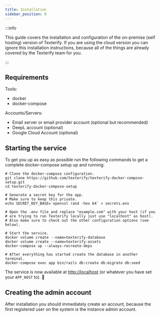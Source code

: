 ```yaml
---
title: Installation
sidebar_position: 0
---
```


:::info

This guide covers the installation and configuration of the on-premise (self hosting) version of Texterify. If you are using the cloud version you can ignore this installation instructions, because all of the things are already covered by the Texterify team for you.

:::

## Requirements

Tools:
- docker
- docker-compose

Accounts/Servers:
- Email server or email provider account (optional but recommended)
- DeepL account (optional)
- Google Cloud Account (optional)

## Starting the service

To get you up as easy as possible run the following commands to get a complete docker-compose setup up and running:

```shell
# Clone the docker-compose configuration.
git clone https://github.com/texterify/texterify-docker-compose-setup.git
cd texterify-docker-compose-setup

# Generate a secret key for the app.
# Make sure to keep this private.
echo SECRET_KEY_BASE=`openssl rand -hex 64` > secrets.env

# Open the .env file and replace "example.com" with your host (if you
# are trying to run Texterify locally just use "localhost" as host).
# Also make sure to check out the other configuration options (see below).

# Start the service.
docker volume create --name=texterify-database
docker volume create --name=texterify-assets
docker-compose up --always-recreate-deps

# After everything has started create the database in another terminal.
docker-compose exec app bin/rails db:create db:migrate db:seed
```

The service is now available at [http://localhost](http://localhost) (or whatever you have set your `APP_HOST` to). 🎉

## Creating the admin account

After installation you should immediately create an account, because the first registered user on the system is the instance admin account.
